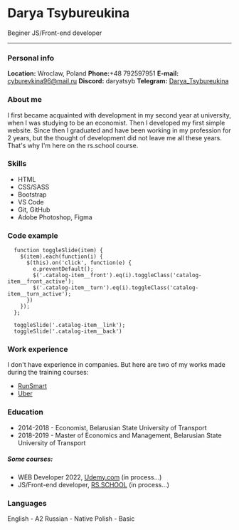 # Darya Tsybureukina
Beginer JS/Front-end developer

---

### Personal info
**Location:** Wroclaw, Poland
**Phone:**+48 792597951
**E-mail:** cyburevkina96@mail.ru
**Discord:** daryatsyb
**Telegram:** [Darya_Tsybureukina](https://t.me/Darya_Tsybureukina)

### About me
I first became acquainted with development in my second year at university, when I was studying to be an economist. Then I developed my first simple website. Since then I graduated and have been working in my profession for 2 years, but the thought of development did not leave me all these years. That's why I'm here on the rs.school course.

### Skills
* HTML
* CSS/SASS
* Bootstrap
* VS Code
* Git, GitHub
* Adobe Photoshop, Figma

### Code example
```
  function toggleSlide(item) {
    $(item).each(function(i) {
      $(this).on('click', function(e) {
        e.preventDefault();
        $('.catalog-item__front').eq(i).toggleClass('catalog-item__front_active');
        $('.catalog-item__turn').eq(i).toggleClass('catalog-item__turn_active');
      })
    });
  };

  toggleSlide('.catalog-item__link');
  toggleSlide('.catalog-item__back')
```
### Work experience
I don't have experience in companies.
But here are two of my works made during the training courses:
* [RunSmart](https://daryatsyb.github.io/pulse/)
* [Uber](https://daryatsyb.github.io/uber/)

### Education
* 2014-2018 - Economist, Belarusian State University of Transport
* 2018-2019 - Master of Economics and Management, Belarusian State University of Transport

##### Some courses:
* WEB Developer 2022, [Udemy.com](https://www.udemy.com/) (in process...)
* JS/Front-end developer, [RS.SCHOOL](https://rs.school/) (in process...)

### Languages
English - A2
Russian - Native
Polish - Basic